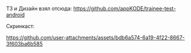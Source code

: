 ТЗ и Дизайн взял отсюда: https://github.com/appKODE/trainee-test-android

Скринкаст:

https://github.com/user-attachments/assets/bdb6a574-6a19-4f22-8667-3f603ba6b585


